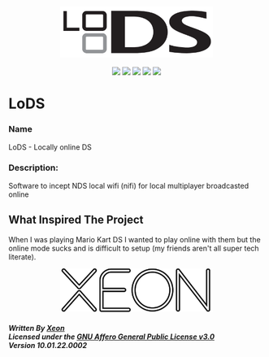 <p align="center" href="https://github.com/JSSchumacher/joshuaschumacher.com">
  <img width="300" src="https://github.com/JSSchumacher/LoDS/blob/main/LoDS%20Branding/LoDS%20Logo%203x1%20(Centered)%20round%20200px.png?raw=true" />
</p>

<p align="center">
  <img align="center" src="https://img.shields.io/github/package-json/v/JSSchumacher/LoDS">
  <img align="center" src="https://img.shields.io/github/last-commit/JSSchumacher/LoDS">
  <img align="center" src="https://img.shields.io/github/license/JSSchumacher/LoDS">
  <img align="center" src="https://img.shields.io/github/issues-raw/JSSchumacher/LoDS">
  <img align="center" src="https://img.shields.io/github/milestones/progress-percent/JSSchumacher/LoDS/1">
</p>

# LoDS
### Name
LoDS - Locally online DS

### Description:
Software to incept NDS local wifi (nifi) for local multiplayer broadcasted online

## What Inspired The Project
When I was playing Mario Kart DS I wanted to play online with them but the online mode sucks and is difficult to setup (my friends aren't all super tech literate).


<p align="center" href="https:/https://github.com/JSSchumacher"> 
  <img width="300" src="https://raw.githubusercontent.com/JSSchumacher/JSS-Embeds/main/Images/Xeon/Transparent/Word/XEON%20Outline.png" />
</p>

##### Written By [Xeon](https://github.com/JSSchumacher) <br> Licensed under the [GNU Affero General Public License v3.0](https://github.com/JSSchumacher/XJSS-DFiles/blob/main/LICENSE) <br> Version 10.01.22.0002